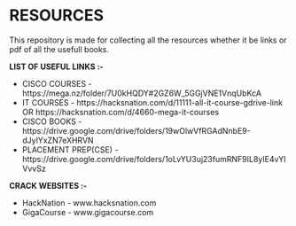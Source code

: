 # RESOURCES
This repository is made for collecting all the resources whether it be links or pdf of all the usefull books.

 **LIST OF USEFUL LINKS :-** 
<ul>
<li>CISCO COURSES - https://mega.nz/folder/7U0kHQDY#2GZ6W_5GGjVNE1VnqUbKcA</li>

<li>IT COURSES - https://hacksnation.com/d/11111-all-it-course-gdrive-link OR https://hacksnation.com/d/4660-mega-it-courses</li>

<li>CISCO BOOKS - https://drive.google.com/drive/folders/19wOlwVfRGAdNnbE9-dJylYxZN7eXHRVN</li>

<li>PLACEMENT PREP(CSE) - https://drive.google.com/drive/folders/1oLvYU3uj23fumRNF9IL8yIE4vYIVvvSz</li>
</ul>

**CRACK WEBSITES :-**
<ul>
<li>HackNation - www.hacksnation.com</li>

<li>GigaCourse - www.gigacourse.com</li>

</ul>

##
